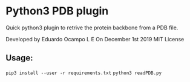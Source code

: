 # Python3 PDB plugin

Quick python3 plugin to retrive the protein backbone from a PDB file.

Developed by Eduardo Ocampo L E
On December 1st 2019
MIT License

## Usage:
`
pip3 install --user -r requirements.txt
`
`
python3 readPDB.py
`
